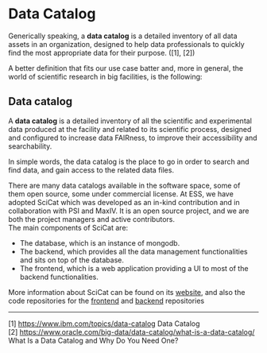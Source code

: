 # Data Catalog

Generically speaking, a __data catalog__ is a detailed inventory of all data assets in an organization, designed to help data professionals to quickly find the most appropriate data for their purpose. ([1], [2])

A better definition that fits our use case batter and, more in general, the world of scientific research in big facilities, is the following:

## Data catalog
A __data catalog__ is a detailed inventory of all the scientific and experimental data produced at the facility and related to its scientific process, designed and configured to increase data FAIRness, to improve their accessibility and searchability.

In simple words, the data catalog is the place to go in order to search and find data, and gain access to the related data files.

There are many data catalogs available in the software space, some of them open source, some under commercial license.
At ESS, we have adopted SciCat which was developed as an in-kind contribution and in collaboration with PSI and MaxIV.
It is an open source project, and we are both the project managers and active contributors.  
The main components of SciCat are:
- The database, which is an instance of mongodb.
- The backend, which provides all the data management functionalities and sits on top of the database.
- The frontend, which is a web application providing a UI to most of the backend functionalities.

More information about SciCat can be found on its [website](https://scicatproject.github.io/), and also the code repositories for the [frontend](https://github.com/SciCatProject/frontend) and [backend](https://github.com/SciCatProject/scicat-backend-next) repositories

------
[1] <https://www.ibm.com/topics/data-catalog> Data Catalog  
[2] <https://www.oracle.com/big-data/data-catalog/what-is-a-data-catalog/> What Is a Data Catalog and Why Do You Need One?  